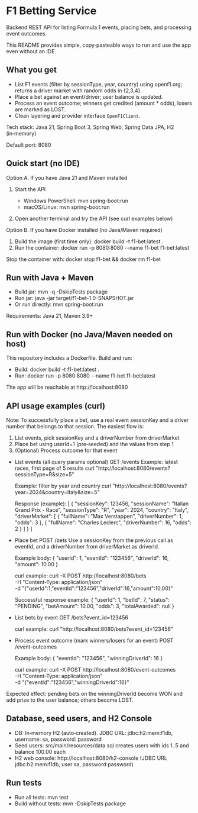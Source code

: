 # F1 Betting Service

Backend REST API for listing Formula 1 events, placing bets, and processing event outcomes.

This README provides simple, copy‑pasteable ways to run and use the app even without an IDE.

## What you get
- List F1 events (filter by sessionType, year, country) using openf1.org; returns a driver market with random odds in {2,3,4}.
- Place a bet against an event/driver; user balance is updated.
- Process an event outcome; winners get credited (amount * odds), losers are marked as LOST.
- Clean layering and provider interface `OpenF1Client`.

Tech stack: Java 21, Spring Boot 3, Spring Web, Spring Data JPA, H2 (in‑memory)

Default port: 8080

## Quick start (no IDE)
Option A. If you have Java 21 and Maven installed
1) Start the API
   - Windows PowerShell:
     mvn spring-boot:run
   - macOS/Linux:
     mvn spring-boot:run

2) Open another terminal and try the API (see curl examples below)

Option B. If you have Docker installed (no Java/Maven required)
1) Build the image (first time only):
   docker build -t f1-bet:latest .
2) Run the container:
   docker run -p 8080:8080 --name f1-bet f1-bet:latest

Stop the container with:
   docker stop f1-bet && docker rm f1-bet

## Run with Java + Maven
- Build jar: mvn -q -DskipTests package
- Run jar:  java -jar target/f1-bet-1.0-SNAPSHOT.jar
- Or run directly: mvn spring-boot:run

Requirements: Java 21, Maven 3.9+

## Run with Docker (no Java/Maven needed on host)
This repository includes a Dockerfile. Build and run:
- Build: docker build -t f1-bet:latest .
- Run:   docker run -p 8080:8080 --name f1-bet f1-bet:latest

The app will be reachable at http://localhost:8080

## API usage examples (curl)
Note: To successfully place a bet, use a real event sessionKey and a driver number that belongs to that session. The easiest flow is:
1) List events, pick sessionKey and a driverNumber from driverMarket
2) Place bet using userId=1 (pre‑seeded) and the values from step 1
3) (Optional) Process outcome for that event

- List events (all query params optional)
  GET /events
  Example: latest races, first page of 5 results
    curl "http://localhost:8080/events?sessionType=R&size=5"

  Example: filter by year and country
    curl "http://localhost:8080/events?year=2024&country=Italy&size=5"

  Response (example):
    [
      {
        "sessionKey": 123456,
        "sessionName": "Italian Grand Prix - Race",
        "sessionType": "R",
        "year": 2024,
        "country": "Italy",
        "driverMarket": [
          { "fullName": "Max Verstappen", "driverNumber": 1, "odds": 3 },
          { "fullName": "Charles Leclerc", "driverNumber": 16, "odds": 2 }
        ]
      }
    ]

- Place bet
  POST /bets
  Use a sessionKey from the previous call as eventId, and a driverNumber from driverMarket as driverId.

  Example body:
    {
      "userId": 1,
      "eventId": "123456",
      "driverId": 16,
      "amount": 10.00
    }

  curl example:
    curl -X POST http://localhost:8080/bets \
      -H "Content-Type: application/json" \
      -d "{\"userId\":1,\"eventId\":\"123456\",\"driverId\":16,\"amount\":10.00}"

  Successful response example:
    {
      "userId": 1,
      "betId": 7,
      "status": "PENDING",
      "betAmount": 10.00,
      "odds": 3,
      "totalAwarded": null
    }

- List bets by event
  GET /bets?event_id=123456

  curl example:
    curl "http://localhost:8080/bets?event_id=123456"

- Process event outcome (mark winners/losers for an event)
  POST /event-outcomes

  Example body:
    {
      "eventId": "123456",
      "winningDriverId": 16
    }

  curl example:
    curl -X POST http://localhost:8080/event-outcomes \
      -H "Content-Type: application/json" \
      -d "{\"eventId\":\"123456\",\"winningDriverId\":16}"

Expected effect: pending bets on the winningDriverId become WON and add prize to the user balance; others become LOST.

## Database, seed users, and H2 Console
- DB: In‑memory H2 (auto‑created). JDBC URL: jdbc:h2:mem:f1db, username: sa, password: password
- Seed users: src/main/resources/data.sql creates users with ids 1..5 and balance 100.00 each
- H2 web console: http://localhost:8080/h2-console (JDBC URL jdbc:h2:mem:f1db, user sa, password password)

## Run tests
- Run all tests: mvn test
- Build without tests: mvn -DskipTests package

